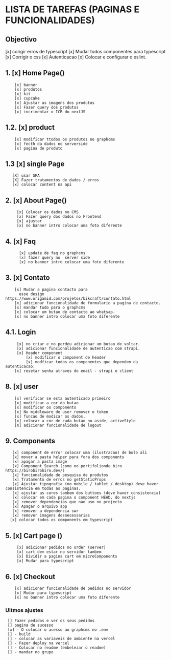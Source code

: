 
# LISTA DE TAREFAS (PAGINAS E FUNCIONALIDADES)

## Objectivo
[x] corigir erros de typescript
[x] Mudar todos componentes para typescript
[x] Corrigir o css
[x] Autenticacao
[x] Colocar e configurar o eslint.

## 1. [x] Home Page()
        [x] banner
        [x] produtos
        [x] kit
        [x] cupcake
        [x] Ajustar as imagens dos produtos
        [x] Fazer query dos produtos
        [x] incrimentar o ICR do nextJS
## 1.2. [x] product
        [x] modificar ttodos os produtos no graphcms
        [x] fecth da dados no serverside
        [x] pagina de produto
## 1.3 [x] single Page
       [X] usar SPA
       [X] Fazer tratamentos de dados / erros
       [x] colocar content na api
## 2. [x] About Page()
         [x] Colocar os dados no CMS
         [x] Fazer query dos dados no Frontend
         [x] ajustar
         [x] no banner intro colocar uma foto diferente
## 4. [x] Faq
          [x] update de faq no graphcms
          [x] fazer query no  server side
          [x] no banner intro colocar uma foto diferente   
## 3. [x] Contato
        [x] Mudar a pagina contacto para
          esse design  https://www.origamid.com/projetos/bikcraft/contato.html
        [x] adicionar funcionalidade de formulario a pagina de contacto.
        [x] mandar tudo para o graphcms
        [x] colocar um butao de contacto ao whatsap.
        [x] no banner intro colocar uma foto diferente
## 4.1. Login
         [x] no criar e no perdeu adicionar um butao de voltar.
         [x] adicionar funcionalidade de autenticao com strapi.
         [x] Header component
             [x] modificar o component de header
             [x] modficar todos os componentes que dependem da autenticacao.
        [x] resetar senha atraves do email - strapi e client
## 8. [x] user
        [x] verificar se esta autenticado primeiro
        [x] modificar a cor do butao
        [x] modificar os components
        [x] No middleware de user remover o token
        [x] funcao de modicar os dados.
        [x] colocar a cor de cada butao no aside, activeStyle
        [X] adicionar funcionalidade de logout
## 9. Components
       [x] component de error colocar uma (ilustracao) de bolo ali
       [x] mover a pasta helper para fora dos components
       [x] apagar a pasta image
       [x] Component Search (como no portifolionde biro  https://birobirobiro.dev/)
       [x] funcionalidade de pesquisa de produtos
       [x] Tratamento de erros no getStaticProps
       [x] Ajustar tipografia (no mobile / tablet / desktop) deve haver consistencia em todas as paginas.
       [x] ajustar as cores tambem dos buttoes (deve haver consistencia)
       [x] colocar em cada pagina o component HEAD. do nextjs
       [x] remover dependencias que nao uso no projecto
       [x] Apagar o arquivo app
       [x] remover a dependencia swr
       [x] remover imagens desnecessarias
      [x] colocar todos os components em typescript

## 5. [x] Cart page ()
         [x] adicionar pedidos no order (server)
         [x] cart dev estar no servidor tambem
         [x] Dividir a pagina cart em microComponents
         [x] Mudar para typescript

## 6. [x] Checkout
        [x] adicionar funcionalidade de pedidos no servidor
        [x] Mudar para typescript
        [x] no banner intro colocar uma foto diferente

### Ultmos ajustes
     [] Fazer pedidos e ver os seus pedidos
     [] pagina de sucesso
     [x] - O colocar o acesso ao graphcms no .env
     [] - build
     [] - colocar as variaveis de ambiente na vercel
     [] - Fazer deploy na vercel
     [] - Colocar no readme (embelezar o readme)
     [] - mandar no grupo
